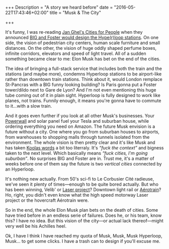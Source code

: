 +++
Description = "A story we heard before"
date = "2016-05-22T17:43:46+02:00"
title = "Musk & The City"

+++

It's funny, I was re-reading [Jan Ghel's Cities for People](http://assemblepapers.com.au/2013/06/13/cities-for-people-jan-gehl/) when they announced [BIG and Foster would design the Hype(r)loop stations](http://www.dezeen.com/2016/05/13/hyperloop-bjarke-ingels-transform-cities-high-speed-transport-technology-test/). On one side, the vision of pedestrian city centers, human scale furniture and small distances. On the other, the vision of huge oddly shaped perfume boxes, infinite corridors, elevators and speed of light travel. All of a sudden something became clear to me: Elon Musk has bet on the end of the cities.

The idea of bringing a full-stack service that includes both the train and the stations (and maybe more), condemns Hyperloop stations to be airport-like rather than downtown train stations. Think about it, would London remplace St-Pancras with a BIG funny looking building? Is Paris gonna put a Foster tower/dildo next to Gare de Lyon? And I'm not even mentioning this huge tube coming out of it in plain sight. Hyperloop is fully designed to work like planes, not trains. Funnily enough, it means you're gonna have to commute to it…with a slow train.

And it goes even further if you look at all other Musk's businesses. Your [Powerwall](https://www.teslamotors.com/powerwall) and solar panel fuel your Tesla and suburban house, while ordering everything you need on Amazon. The future Musk envision is a future without a city. One where you go from suburban houses to airports, from warehouses to shopping malls through tunnels isolated from the environment. The whole vision is then pretty clear and it's like Musk and has taken [Koolas words](https://fr.scribd.com/doc/123183240/Bigness-or-problem-of-the-large-by-Rem-Koolhaas) a bit too literraly. It's *“fuck the context”* and bigness taken to the next level. Which basically means *“fuck cities, I'm going suburban”*. No surprises BIG and Foster are in. Trust me, it's a matter of weeks before one of them say the future is two *vertical cities* connected by an Hyperloop.

It's nothing new actually. From 50's sci-fi to Le Corbusier Cité radieuse, we've seen it plenty of times—enough to be quite bored actually. But who has been winning, Velib' or [Laser project](https://fr.wikipedia.org/wiki/Plan_autoroutier_pour_Paris)? Downtown light rail or [Aérotrain](https://en.wikipedia.org/wiki/A%C3%A9rotrain)? Ho, right, you didn't even know what the high speed motorway Laser project or the hovercraft Aérotrain were.

So in the end, the whole Elon Musk plan bets on the death of cities. Some have tried before in an endless serie of failures. Does he, or his team, know this? I have no idea. But this vision of the city—or actual lack thereof—might very well be his Achilles heel. 

Ok, I have I think I have reached my quota of Musk, Musk, Musk Hyperloop, Musk… to get some clicks. I have a trash can to design if you'll excuse me.
